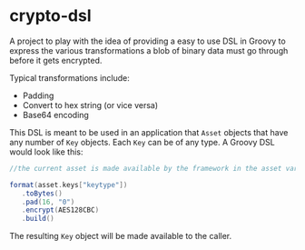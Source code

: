 # crypto-dsl
A project to play with the idea of providing a easy to use DSL in Groovy to express the various transformations 
a blob of binary data must go through before it gets encrypted.

Typical transformations include:
  - Padding 
  - Convert to hex string (or vice versa)
  - Base64 encoding

This DSL is meant to be used in an application that `Asset` objects that have any number of `Key` objects. Each `Key` can be of any type. 
A Groovy DSL would look like this:

```groovy
//the current asset is made available by the framework in the asset variable

format(asset.keys["keytype"])
   .toBytes()
   .pad(16, "0")
   .encrypt(AES128CBC)
   .build()
```

The resulting `Key` object will be made available to the caller.
